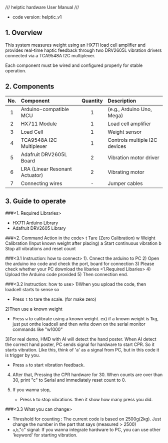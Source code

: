 /// helptic hardware User Manual  ///
- code version: helptic_v1

## 1. Overview

This system measures weight using an HX711 load cell amplifier and provides real-time haptic feedback through two DRV2605L vibration drivers connected via a TCA9548A I2C multiplexer.

Each component must be wired and configured properly for stable operation.

## 2. Components

| No. | Component             | Quantity | Description |
|:--:|:----------------------|:--------:|:------------|
| 1  | Arduino-compatible MCU | 1        | (e.g., Arduino Uno, Mega) |
| 2  | HX711 Module           | 1        | Load cell amplifier |
| 3  | Load Cell              | 1        | Weight sensor |
| 4  | TCA9548A I2C Multiplexer| 1        | Controls multiple I2C devices |
| 5  | Adafruit DRV2605L Board | 2        | Vibration motor driver |
| 6  | LRA (Linear Resonant Actuator) | 2 | Vibrating motor |
| 7  | Connecting wires       | -        | Jumper cables |

## 3. Guide to operate

###<1. Required Libraries>
- HX711 Arduino Library
- Adafruit DRV2605 Library


###<2. Command Action in the code>
t	Tare (Zero Calibration)
w	Weight Calibration (Input known weight after placing)
a	Start continuous vibration
b	Stop all vibrations and reset count


###<3.1 Instruction: how to connect>
1). Cnnect the arduino to PC
2) Open the arduino ino code and check the port, board for connection
3) Please check whether your PC download the libaries <1.Required Libaries>
4) Upload the Arduino code provided
5) Then connection end.

###<3.2 Instruction: how to use>
1)When you upload the code, then loadcell starts to sense so 
   - Press `t` to tare the scale. (for make zero)

2)Then use a known weight 
   - Press `w` to calibrate using a known weight.
ex) if a known weight is 1kg, just put onthe loadcell and then write down on the serial monitor commands like "w1000"

3)For real demo, HMD with AI will detect the hand poster. When AI detect the correct hand poster, PC sends signal for hardware to start CPR. So it starts vibration. Like this, think of 'a' as a signal from PC, but in this code it is trigger by you.
   - Press `a` to start vibration feedback.

4) After that, Pressing the CPR hardware for 30.
   When counts are over than 30, print "c" to Serial and immediately reset count to 0.

5) If you wanna stop, 
   - Press `b` to stop vibrations.
then it show how many press you did. 


###<3.3 What you can change>
- Threshold for counting : The current code is based on 2500g(2kg). Just change the number in the part that says (measured > 2500)
- `a`,`b`,"c" signal: If you wanna integrate hardware to PC, you can use other 'keyword' for starting vibration.
